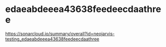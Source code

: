 # edaeabdeeea43638feedeecdaathree
https://sonarcloud.io/summary/overall?id=neojarvis-testing_edaeabdeeea43638feedeecdaathree
